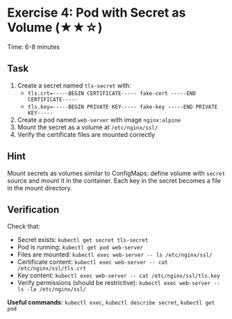 # Exercise 4: Pod with Secret as Volume (★★☆)

Time: 6-8 minutes

## Task

1. Create a secret named `tls-secret` with:
   - `tls.crt=-----BEGIN CERTIFICATE----- fake-cert -----END CERTIFICATE-----`
   - `tls.key=-----BEGIN PRIVATE KEY----- fake-key -----END PRIVATE KEY-----`
2. Create a pod named `web-server` with image `nginx:alpine`
3. Mount the secret as a volume at `/etc/nginx/ssl/`
4. Verify the certificate files are mounted correctly

## Hint

Mount secrets as volumes similar to ConfigMaps: define volume with `secret` source and mount it in the container.
Each key in the secret becomes a file in the mount directory.

## Verification

Check that:

- Secret exists: `kubectl get secret tls-secret`
- Pod is running: `kubectl get pod web-server`
- Files are mounted: `kubectl exec web-server -- ls /etc/nginx/ssl/`
- Certificate content: `kubectl exec web-server -- cat /etc/nginx/ssl/tls.crt`
- Key content: `kubectl exec web-server -- cat /etc/nginx/ssl/tls.key`
- Verify permissions (should be restrictive): `kubectl exec web-server -- ls -la /etc/nginx/ssl/`

**Useful commands:** `kubectl exec`, `kubectl describe secret`, `kubectl get pod`
